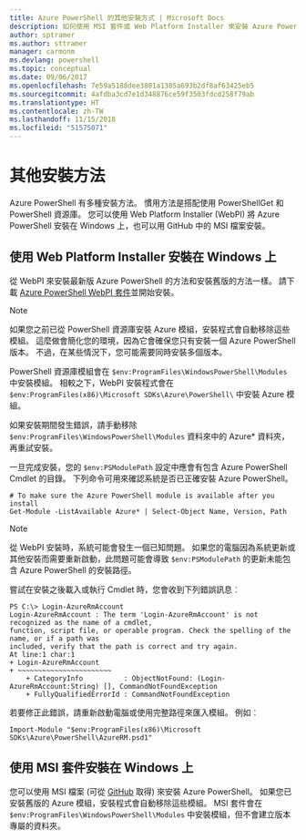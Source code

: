 ```yaml
---
title: Azure PowerShell 的其他安裝方式 | Microsoft Docs
description: 如何使用 MSI 套件或 Web Platform Installer 來安裝 Azure PowerShell。
author: sptramer
ms.author: sttramer
manager: carmonm
ms.devlang: powershell
ms.topic: conceptual
ms.date: 09/06/2017
ms.openlocfilehash: 7e59a5188dee3801a1305a693b2df8af63425eb5
ms.sourcegitcommit: 4afdba3cd7e1d348876ce59f3503fdcd258f79ab
ms.translationtype: HT
ms.contentlocale: zh-TW
ms.lasthandoff: 11/15/2018
ms.locfileid: "51575071"
---
```

# <a name="other-installation-methods"></a>其他安裝方法

Azure PowerShell 有多種安裝方法。 慣用方法是搭配使用 PowerShellGet 和 PowerShell 資源庫。 您可以使用 Web Platform Installer (WebPI) 將 Azure PowerShell 安裝在 Windows 上，也可以用 GitHub 中的 MSI 檔案安裝。
 
## <a name="install-on-windows-using-the-web-platform-installer"></a>使用 Web Platform Installer 安裝在 Windows 上

從 WebPI 來安裝最新版 Azure PowerShell 的方法和安裝舊版的方法一樣。
請下載 [Azure PowerShell WebPI 套件](http://aka.ms/webpi-azps)並開始安裝。

> [!NOTE]
> 如果您之前已從 PowerShell 資源庫安裝 Azure 模組，安裝程式會自動移除這些模組。 這麼做會簡化您的環境，因為它會確保您只有安裝一個 Azure PowerShell 版本。 不過，在某些情況下，您可能需要同時安裝多個版本。
>
> PowerShell 資源庫模組會在 `$env:ProgramFiles\WindowsPowerShell\Modules` 中安裝模組。 相較之下，WebPI 安裝程式會在 `$env:ProgramFiles(x86)\Microsoft SDKs\Azure\PowerShell\` 中安裝 Azure 模組。
>
> 如果安裝期間發生錯誤，請手動移除 `$env:ProgramFiles\WindowsPowerShell\Modules` 資料來中的 Azure\* 資料夾，再重試安裝。

一旦完成安裝，您的 `$env:PSModulePath` 設定中應會有包含 Azure PowerShell Cmdlet 的目錄。 下列命令可用來確認系統是否已正確安裝 Azure PowerShell。

```powershell-interactive
# To make sure the Azure PowerShell module is available after you install
Get-Module -ListAvailable Azure* | Select-Object Name, Version, Path
```

> [!NOTE]
> 從 WebPI 安裝時，系統可能會發生一個已知問題。 如果您的電腦因為系統更新或其他安裝而需要重新啟動，此問題可能會導致 `$env:PSModulePath` 的更新未能包含 Azure PowerShell 的安裝路徑。

嘗試在安裝之後載入或執行 Cmdlet 時，您會收到下列錯誤訊息︰

```output
PS C:\> Login-AzureRmAccount
Login-AzureRmAccount : The term 'Login-AzureRmAccount' is not recognized as the name of a cmdlet,
function, script file, or operable program. Check the spelling of the name, or if a path was
included, verify that the path is correct and try again.
At line:1 char:1
+ Login-AzureRmAccount
+ ~~~~~~~~~~~~~~~~~~~~~~~
    + CategoryInfo          : ObjectNotFound: (Login-AzureRmAccount:String) [], CommandNotFoundException
    + FullyQualifiedErrorId : CommandNotFoundException
```

若要修正此錯誤，請重新啟動電腦或使用完整路徑來匯入模組。 例如︰

```powershell-interactive
Import-Module "$env:ProgramFiles(x86)\Microsoft SDKs\Azure\PowerShell\AzureRM.psd1"
```

## <a name="install-on-windows-using-the-msi-package"></a>使用 MSI 套件安裝在 Windows 上

您可以使用 MSI 檔案 (可從 [GitHub](https://github.com/Azure/azure-powershell/releases/latest) 取得) 來安裝 Azure PowerShell。 如果您已安裝舊版的 Azure 模組，安裝程式會自動移除這些模組。 MSI 套件會在 `$env:ProgramFiles\WindowsPowerShell\Modules` 中安裝模組，但不會建立版本專屬的資料夾。


